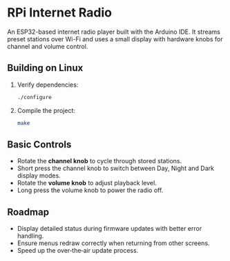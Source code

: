 # RPi Internet Radio

An ESP32-based internet radio player built with the Arduino IDE. It streams preset stations over Wi-Fi and uses a small display with hardware knobs for channel and volume control.

## Building on Linux

1. Verify dependencies:
   ```bash
   ./configure
   ```
2. Compile the project:
   ```bash
   make
   ```

## Basic Controls

- Rotate the **channel knob** to cycle through stored stations.
- Short press the channel knob to switch between Day, Night and Dark display modes.
- Rotate the **volume knob** to adjust playback level.
- Long press the volume knob to power the radio off.

## Roadmap

- Display detailed status during firmware updates with better error handling.
- Ensure menus redraw correctly when returning from other screens.
- Speed up the over‑the‑air update process.
